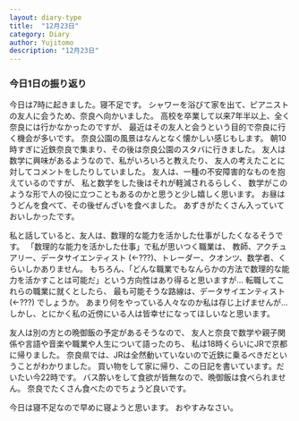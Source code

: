 ```yaml
---
layout: diary-type
title:  "12月23日"
category: Diary
author: Yujitomo
description: "12月23日"
---
```




### 今日1日の振り返り

今日は7時に起きました。寝不足です。
シャワーを浴びて家を出て、ピアニストの友人に会うため、奈良へ向かいました。
高校を卒業して以来7年半以上、全く奈良には行かなかったのですが、
最近はその友人と会うという目的で奈良に行く機会が多いです。
奈良公園の風景はなんとなく懐かしい感じもします。
朝10時すぎに近鉄奈良で集まり、その後は奈良公園のスタバに行きました。
友人は数学に興味があるようなので、私がいろいろと教えたり、
友人の考えたことに対してコメントをしたりしていました。
友人は、一種の不安障害的なものを抱えているのですが、
私と数学をした後はそれが軽減されるらしく、
数学がこのような形で人の役に立つこともあるのかと思うと少し嬉しく思います。
お昼はうどんを食べて、その後ぜんざいを食べました。
あずきがたくさん入っていておいしかったです。

私と話していると、友人は、数理的な能力を活かした仕事がしたくなるそうです。
「数理的な能力を活かした仕事」で私が思いつく職業は、
教師、アクチュアリー、データサイエンティスト (←???)、トレーダー、クオンツ、数学者、くらいしかありません。
もちろん、「どんな職業でもなんらかの方法で数理的な能力を活かすことは可能だ」という方向性はあり得ると思いますが...
転職してこれらの職業に就くとしたら、
最も可能そうな路線は、データサイエンティスト (←???) でしょうか。
あまり何をやっている人々なのか私は存じ上げませんが...
しかし、とにかく私の近傍にいる人は皆幸せになってほしいなと思います。

友人は別の方との晩御飯の予定があるそうなので、
友人と奈良で数学や親子関係や言語や音楽や職業や人生について語ったのち、
私は18時くらいにJRで京都に帰りました。
奈良県では、JRは全然動いていないので近鉄に乗るべきだということがわかりました。
買い物をして家に帰り、この日記を書いています。だいたい今22時です。
バス酔いをして食欲が皆無なので、晩御飯は食べられません。
奈良でたくさん食べたのでちょうど良いです。

今日は寝不足なので早めに寝ようと思います。
おやすみなさい。
